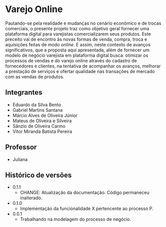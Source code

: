 # Varejo Online

Pautando-se pela realidade e mudanças no cenário econômico e de trocas comerciais, o presente projeto traz como objetivo geral fornecer uma plataforma digital para varejistas comercializarem seus produtos. Este preceito vai de encontro às novas formas de venda, compra, troca e aquisições feitas de modo _online_.  E assim, neste contexto de avanços significativos, que a proposta aqui apresentada, além de fornecer um modelo de negócio varejista em plataforma digital busca: otimizar os processos de vendas e do varejo online através do cadastro de fornecedores e clientes, na tentativa de acompanhar os avanços, melhorar a prestação de serviços e ofertar qualidade nas transações de mercado com as vendas de produtos. 

## Integrantes

* Eduardo da Silva Bento 
* Gabriel Martins Santana 
* Márcio Alves de Oliveira Júnior 
* Mateus de Oliveira e Silveira 
* Sânzio de Oliveira Carmo 
* Vítor Miranda Batista Pereira 

## Professor

* Juliana 

## Histórico de versões

* 0.1.1
    * CHANGE: Atualização da documentação. Código permaneceu inalterado.
* 0.1.0
    * Implementação da funcionalidade X pertencente ao processo P.
* 0.0.1
    * Trabalhando na modelagem do processo de negócio.

